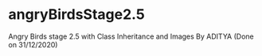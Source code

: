 # angryBirdsStage2.5
Angry Birds stage 2.5 with Class Inheritance and Images
By ADITYA (Done on 31/12/2020)